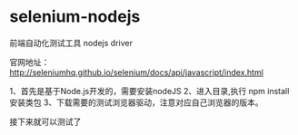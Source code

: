 # selenium-nodejs
前端自动化测试工具 nodejs driver


官网地址：http://seleniumhq.github.io/selenium/docs/api/javascript/index.html

1、首先是基于Node.js开发的，需要安装nodeJS
2、进入目录,执行 npm install 安装类包
3、下载需要的测试浏览器驱动，注意对应自己浏览器的版本。

接下来就可以测试了
